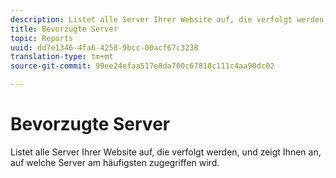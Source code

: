 ```yaml
---
description: Listet alle Server Ihrer Website auf, die verfolgt werden, und zeigt Ihnen an, auf welche Server am häufigsten zugegriffen wird.
title: Bevorzugte Server
topic: Reports
uuid: dd7e1346-4fa6-4258-9bcc-00acf67c3238
translation-type: tm+mt
source-git-commit: 99ee24efaa517e8da700c67818c111c4aa90dc02

---
```



# Bevorzugte Server

Listet alle Server Ihrer Website auf, die verfolgt werden, und zeigt Ihnen an, auf welche Server am häufigsten zugegriffen wird.

